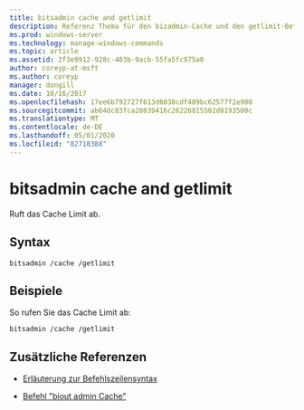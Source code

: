 ```yaml
---
title: bitsadmin cache and getlimit
description: Referenz Thema für den bizadmin-Cache und den getlimit-Befehl, der das Cache Limit abruft.
ms.prod: windows-server
ms.technology: manage-windows-commands
ms.topic: article
ms.assetid: 2f3e9912-928c-483b-9acb-55fa5fc975a0
author: coreyp-at-msft
ms.author: coreyp
manager: dongill
ms.date: 10/16/2017
ms.openlocfilehash: 17ee6b792727f613d6038cdf489bc62577f2e900
ms.sourcegitcommit: ab64dc83fca28039416c26226815502d0193500c
ms.translationtype: MT
ms.contentlocale: de-DE
ms.lasthandoff: 05/01/2020
ms.locfileid: "82718388"
---
```

# <a name="bitsadmin-cache-and-getlimit"></a>bitsadmin cache and getlimit

Ruft das Cache Limit ab.

## <a name="syntax"></a>Syntax

```
bitsadmin /cache /getlimit
```

## <a name="examples"></a>Beispiele

So rufen Sie das Cache Limit ab:

```
bitsadmin /cache /getlimit
```

## <a name="additional-references"></a>Zusätzliche Referenzen

- [Erläuterung zur Befehlszeilensyntax](command-line-syntax-key.md)

- [Befehl "biout admin Cache"](bitsadmin-cache.md)
